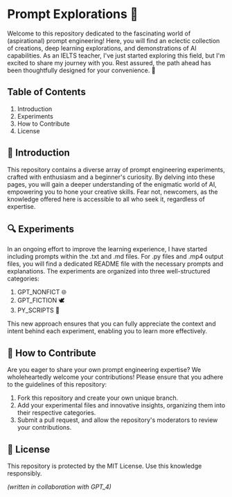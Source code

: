 # Prompt Explorations 🎯

Welcome to this repository dedicated to the fascinating world of (aspirational) prompt engineering! Here, you will find an eclectic collection of creations, deep learning explorations, and demonstrations of AI capabilities. As an IELTS teacher, I've just started exploring this field, but I'm excited to share my journey with you. Rest assured, the path ahead has been thoughtfully designed for your convenience. 🌟

## Table of Contents

1. Introduction
2. Experiments
3. How to Contribute
4. License

## 🌟 Introduction

This repository contains a diverse array of prompt engineering experiments, crafted with enthusiasm and a beginner's curiosity. By delving into these pages, you will gain a deeper understanding of the enigmatic world of AI, empowering you to hone your creative skills. Fear not, newcomers, as the knowledge offered here is accessible to all who seek it, regardless of expertise.

## 🔍 Experiments

In an ongoing effort to improve the learning experience, I have started including prompts within the .txt and .md files. For .py files and .mp4 output files, you will find a dedicated README file with the necessary prompts and explanations. The experiments are organized into three well-structured categories:

1. GPT_NONFICT 🌐
2. GPT_FICTION 🕊️
3. PY_SCRIPTS 🌿

This new approach ensures that you can fully appreciate the context and intent behind each experiment, enabling you to learn more effectively.

## 🤝 How to Contribute

Are you eager to share your own prompt engineering expertise? We wholeheartedly welcome your contributions! Please ensure that you adhere to the guidelines of this repository:

1. Fork this repository and create your own unique branch.
2. Add your experimental files and innovative insights, organizing them into their respective categories.
3. Submit a pull request, and allow the repository's moderators to review your contributions.

## 📜 License

This repository is protected by the MIT License. Use this knowledge responsibly.

_(written in collaboration with GPT_4)_

